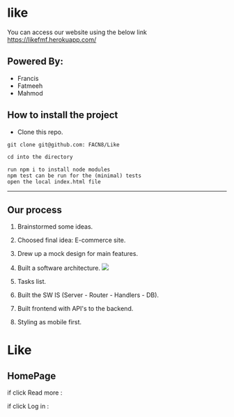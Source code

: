 # like
You can access our website using the below link https://likefmf.herokuapp.com/


## Powered By:
* Francis
* Fatmeeh
* Mahmod


## How to install the project

* Clone this repo.

``` markdown
git clone git@github.com: FACN8/Like
```

``` markdown
cd into the directory
```
``` 
run npm i to install node modules
npm test can be run for the (minimal) tests
open the local index.html file
```
---

## Our process

1. Brainstormed some ideas.
2. Choosed final idea: E-commerce site. 
3. Drew up a mock design for main features.
4. Built a software architecture.
![](https://i.imgur.com/QJ7tt9d.jpg)


5. Tasks list.
6. Built the SW IS (Server - Router - Handlers - DB).
7. Built frontend with API's to the backend.
8. Styling as mobile first.

# Like

 ## HomePage 
 
 
 
 
 
if click Read more :


if click Log in :



